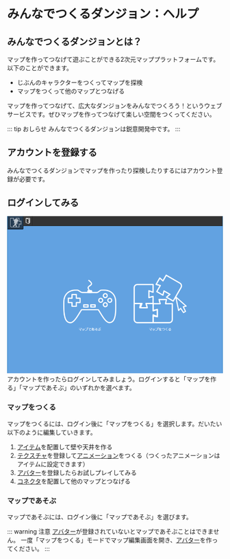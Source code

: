 # みんなでつくるダンジョン：ヘルプ

## みんなでつくるダンジョンとは？
マップを作ってつなげて遊ぶことができる2次元マッププラットフォームです。
以下のことができます。

- じぶんのキャラクターをつくってマップを探検
- マップをつくって他のマップとつなげる

マップを作ってつなげて、広大なダンジョンをみんなでつくろう！というウェブサービスです。ぜひマップを作ってつなげて楽しい空間をつくってください。

::: tip おしらせ
みんなでつくるダンジョンは鋭意開発中です。
:::

## アカウントを登録する
みんなでつくるダンジョンでマップを作ったり探検したりするにはアカウント登録が必要です。

## ログインしてみる
![ログイン後の画面](./images/select-play-mode.png)
アカウントを作ったらログインしてみましょう。ログインすると「マップを作る」「マップであそぶ」のいずれかを選べます。

### マップをつくる
マップをつくるには、ログイン後に「マップをつくる」を選択します。だいたい以下のように編集していきます。

1. [アイテム](/guide/item/)を配置して壁や天井を作る
1. [テクスチャ](/guide/texture/)を登録して[アニメーション](/guide/animation/)をつくる（つくったアニメーションはアイテムに設定できます）
1. [アバター](/guide/avatar/)を登録したらお試しプレイしてみる
1. [コネクタ](/guide/connector/)を配置して他のマップとつなげる

### マップであそぶ
マップであそぶには、ログイン後に「マップであそぶ」を選びます。

::: warning 注意
[アバター](/guide/avatar/)が登録されていないとマップであそぶことはできません。
一度「マップをつくる」モードでマップ編集画面を開き、[アバター](/guide/avatar/)を作ってください。
:::


